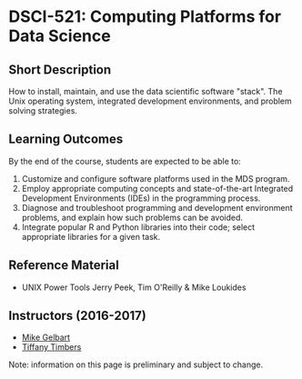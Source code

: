 # DSCI-521: Computing Platforms for Data Science

## Short Description
How to install, maintain, and use the data scientific software "stack". The Unix operating system, integrated development environments, and problem solving strategies.

## Learning Outcomes

By the end of the course, students are expected to be able to:

1. Customize and configure software platforms used in the MDS program.
2. Employ appropriate computing concepts and state-of-the-art Integrated Development Environments (IDEs) in the programming process.
3. Diagnose and troubleshoot programming and development environment problems, and explain how such problems can be avoided.
4. Integrate popular R and Python libraries into their code; select appropriate libraries for a given task.

## Reference Material
* UNIX Power Tools Jerry Peek, Tim O'Reilly & Mike Loukides

## Instructors (2016-2017)
* [Mike Gelbart](http://www.cs.ubc.ca/~mgelbart/) 
* [Tiffany Timbers](http://tiffanytimbers.com/)

Note: information on this page is preliminary and subject to change.
